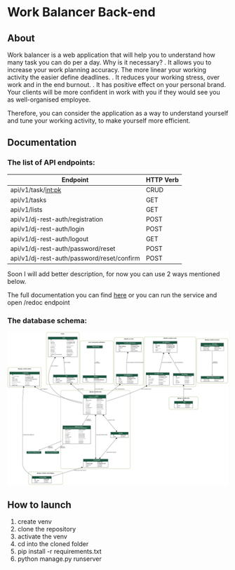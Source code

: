 # Work Balancer Back-end

## About 

Work balancer is a web application that will help you to understand how many task you can do per a day.
Why is it necessary? 
. It allows you to increase your work planning accuracy. The more linear your working activity the easier define deadlines. 
. It reduces your working stress, over work and in the end burnout. 
. It has positive effect on your personal brand. Your clients will be more confident in work with you if they would see you as well-organised employee. 

Therefore, you can consider the application as a way to understand yourself and tune your working activity, to make yourself more efficient. 

## Documentation

### The list of API endpoints:

| Endpoint                                   | HTTP Verb | 
|--------------------------------------------|-----------|
| api/v1/task/<int:pk>                       | CRUD      |
| api/v1/tasks                               | GET       |
| api/v1/lists                               | GET       | 
| api/v1/dj-rest-auth/registration           | POST      |
| api/v1/dj-rest-auth/login                  | POST      |
| api/v1/dj-rest-auth/logout                 | GET       |
| api/v1/dj-rest-auth/password/reset         | POST      |
| api/v1/dj-rest-auth/password/reset/confirm | POST      |

Soon I will add better description, for now you can use 2 ways mentioned below.  

The full documentation you can find [here](doc/openapi-schema.yml)
or you can run the service and open /redoc endpoint 

### The database schema: 

![db structure](doc/my_project_visualized.png)

## How to launch

1. create venv 
2. clone the repository
3. activate the venv 
4. cd into the cloned folder
5. pip install -r requirements.txt
6. python manage.py runserver